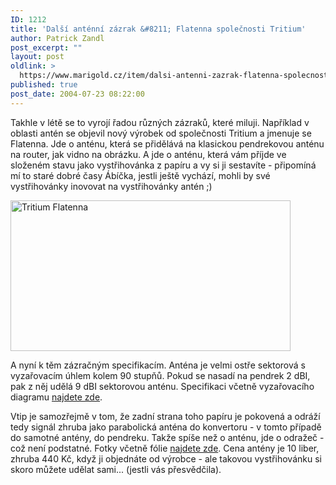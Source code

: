 ```yaml
---
ID: 1212
title: 'Další anténní zázrak &#8211; Flatenna společnosti Tritium'
author: Patrick Zandl
post_excerpt: ""
layout: post
oldlink: >
  https://www.marigold.cz/item/dalsi-antenni-zazrak-flatenna-spolecnosti-tritium
published: true
post_date: 2004-07-23 08:22:00
---
```

<p>
Takhle v létě se to vyrojí řadou různých zázraků, které miluji. Například v oblasti antén se objevil nový výrobek od společnosti Tritium a jmenuje se Flatenna. Jde o anténu, která se přidělává na klasickou pendrekovou anténu na router, jak vidno na obrázku. A jde o anténu, která vám příjde ve složeném stavu jako vystřihovánka z papíru a vy si ji sestavíte - připomíná mí to staré dobré časy Ábíčka, jestli ještě vychází, mohli by své vystřihovánky inovovat na vystřihovánky antén ;)</p>
<div class="rightbox"><img src="/wp-content/uploads/20040723-Flatenna.jpg" alt="Tritium Flatenna" width="448" height="241" /></div><p>
A nyní k těm zázračným specifikacím. Anténa je velmi ostře sektorová s vyzařovacím úhlem kolem 90 stupňů. Pokud se nasadí na pendrek 2 dBI, pak z něj udělá 9 dBI sektorovou anténu. Specifikaci včetně vyzařovacího diagramu <a href="http://www.tritium.co.uk/Flatennaspec.htm">najdete zde</a>.</p>
<p>
Vtip je samozřejmě v tom, že zadní strana toho papíru je pokovená a odráží tedy signál zhruba jako parabolická anténa do konvertoru - v tomto případě do samotné antény, do pendreku. Takže spíše než o anténu, jde o odražeč - což není podstatné. Fotky včetně fólie <a href="http://www.tritium.co.uk/FlatennaPhoto.htm">najdete zde</a>. Cena antény je 10 liber, zhruba 440 Kč, když ji objednáte od výrobce - ale takovou vystřihovánku si skoro můžete udělat sami... (jestli vás přesvědčila).</p>
